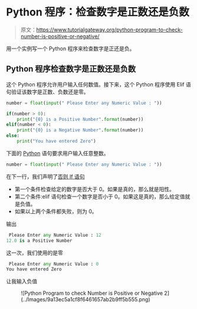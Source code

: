 # Python 程序：检查数字是正数还是负数

> 原文：<https://www.tutorialgateway.org/python-program-to-check-number-is-positive-or-negative/>

用一个实例写一个 Python 程序来检查数字是正还是负。

## Python 程序检查数字是正数还是负数

这个 Python 程序允许用户输入任何数值。接下来，这个 Python 程序使用 Elif 语句验证该数字是正数、负数还是零。

```py
number = float(input(" Please Enter any Numeric Value : "))

if(number > 0):
    print("{0} is a Positive Number".format(number))
elif(number < 0):
    print("{0} is a Negative Number".format(number))
else:
    print("You have entered Zero")
```

下面的 [Python](https://www.tutorialgateway.org/python-tutorial/) 语句要求用户输入任意整数。

```py
number = float(input(" Please Enter any Numeric Value : "))
```

在下一行，我们声明了[否则 If 语句](https://www.tutorialgateway.org/python-elif-statement/)

*   第一个条件检查给定的数字是否大于 0。如果是真的，那么就是阳性。
*   第二个条件:elif 语句检查一个数字是否小于 0。如果这是真的，那么给定值就是负值。
*   如果以上两个条件都失败，则为 0。

输出

```py
 Please Enter any Numeric Value : 12
12.0 is a Positive Number
```

这一次，我们使用的是零

```py
 Please Enter any Numeric Value : 0
You have entered Zero
```

让我输入负值

<figure class="wp-block-image">![Python Program to check Number is Positive or Negative 2](../Images/9a13ec5a1cf8f6461657ab2b9ff5b555.png)</figure>